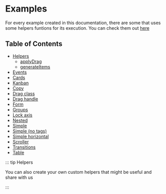 # Examples

For every example created in this documentation, there are some that uses some helpers funtions for its execution. You can check them out [here](https://amendx.github.io/vue-dndrop/examples/helpers.html)

## Table of Contents

- [Helpers](helpers.html)
    - [applyDrag](helpers.html#applyDrag)
    - [generateItems](helpers.html#generateItems)
- [Events](events.html)
- [Cards](cards.html)
- [Kanban](cards-kanban.html)
- [Copy](copy.html)
- [Drag class](drag-class.html)
- [Drag handle](drag-handle.html)
- [Form](form.html)
- [Groups](groups.html)
- [Lock axis](lock-axis.html)
- [Nested](nested.html)
- [Simple](simple.html)
- [Simple (no tags)](simple-tagless.html)
- [Simple horizontal](simple-horizontal.html)
- [Scroller](simple-scroller.html)
- [Transitions](transition-duration.html)
- [Table](table-drag.html)

::: tip Helpers

You can also create your own custom helpers that might be useful and share with us

:::
